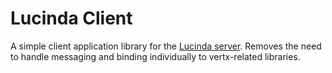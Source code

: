 # Lucinda Client

A simple client application library for the [Lucinda server](https://github.com/rgwch/Lucinda/lucinda-server). Removes the need
to handle messaging and binding individually to vertx-related libraries.  
